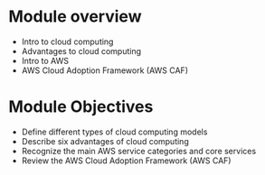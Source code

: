 # Module overview
- Intro to cloud computing
- Advantages to cloud computing
- Intro to AWS
- AWS Cloud Adoption Framework (AWS CAF)

# Module Objectives
- Define different types of cloud computing models
- Describe six advantages of cloud computing
- Recognize the main AWS service categories and core services
- Review the AWS Cloud Adoption Framework (AWS CAF)